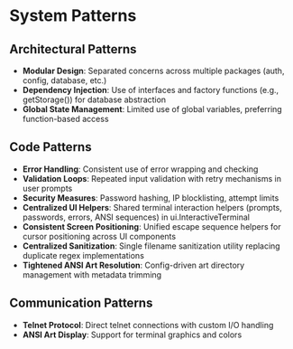 # System Patterns

## Architectural Patterns

- **Modular Design**: Separated concerns across multiple packages (auth, config, database, etc.)
- **Dependency Injection**: Use of interfaces and factory functions (e.g., getStorage()) for database abstraction
- **Global State Management**: Limited use of global variables, preferring function-based access

## Code Patterns

- **Error Handling**: Consistent use of error wrapping and checking
- **Validation Loops**: Repeated input validation with retry mechanisms in user prompts
- **Security Measures**: Password hashing, IP blocklisting, attempt limits
- **Centralized UI Helpers**: Shared terminal interaction helpers (prompts, passwords, errors, ANSI sequences) in ui.InteractiveTerminal
- **Consistent Screen Positioning**: Unified escape sequence helpers for cursor positioning across UI components
- **Centralized Sanitization**: Single filename sanitization utility replacing duplicate regex implementations
- **Tightened ANSI Art Resolution**: Config-driven art directory management with metadata trimming

## Communication Patterns

- **Telnet Protocol**: Direct telnet connections with custom I/O handling
- **ANSI Art Display**: Support for terminal graphics and colors

